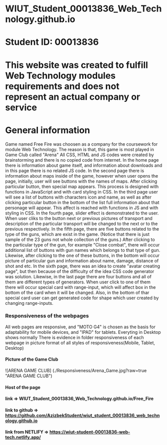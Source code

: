 # WIUT_Student_00013836_Web_Technology.github.io
# Student ID: 00013836
# This website was created to fulfill Web Technology modules requirements and does not represent an actual company or service

# General information
Game named Free Fire was choosen as a company for the coursework for module Web Technology. The reason is that, this game is most played in Game Club called "Arena"
All CSS, HTML and JS codes were created by brainstorming and there is no copied code from internet.
    In the home page there is information about game itself, and information about downloads and in this page there is no related JS code.
    In the second page there is information about maps inside of the game, however when user opens the page, initially, user will see buttons with the names of maps. After clicking particular button, then special map appears. This process is designed with functions in JavaScript and with card styling in CSS.
    In the third page user will see a list of buttons with characters icon and name, as well as after clicking particular button in the bottom of the list full information about that personage will appear. This affect is reached with functions in JS and with styling in CSS.
    In the fourth page, slider effect is demonstrated to the user. When user cliks to the button next or previous pictures of transport and description of the particular transport will be changed to the next or to the previous respectively. 
    In the fifth page, there are five buttons related to the type of the guns, which are exist in the game. (Notice that there is just sample of the 23 guns not whole collection of the guns.) After clicking to the particular type of the gun, for example "Close combat", there will occur additional list of buttons with gun names which belongs to that type of gun. Likewise, after clicking to the one of these buttons, in the bottom will occur picture of particular gun and information about name, damage, distance of shot and etc.
    In the sixth page, there was an idea to create "avatar creating page", but then because of the difficulty of the idea CSS code generator was solution. Likewise, in the last page there are four buttons and all of them are different types of generators. When user click to one of them there will occur special card with range-input, which will affect box in the bottom of the card when it will be changed. Also, in the bottom of thar special card user can get generated code for shape which user created by changing range-inputs.
### Responsiveness of the webpages
All web pages are responsive, and "MOTO G4" is chosen as the basis for adaptability for mobile devices, and "IPAD" for tablets.
    Everyting in Desktop shows normally
    There is evidence in folder responsiveness of each webpage in picture format of all styles of responsiveness(Mobile, Tablet, Desktop)
#### Picture of the Game Club
![ARENA GAME CLUB] (./Responsiveness/Arena_Game.jpg?raw=true "ARENA GAME CLUB")
#### Host of the page
#### link =>  WIUT_Student_00013836_Web_Technology.github.io/Free_Fire
#### link to github => https://github.com/AzizbekStudent/wiut_student_00013836_web_technology.github.io
#### link from NETLIFY => https://wiut-student-00013836-web-tech.netlify.app/